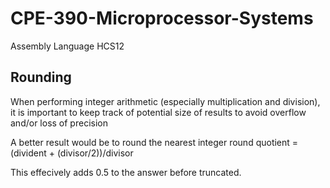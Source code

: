 # CPE-390-Microprocessor-Systems
Assembly Language HCS12

## Rounding <br/>
When performing integer arithmetic (especially multiplication and division), 
it is important to keep track of potential size of results to avoid 
overflow and/or loss of precision

A better result would be to round the nearest integer 
round quotient = (divident + (divisor/2))/divisor

This effecively adds 0.5 to the answer before truncated. 
